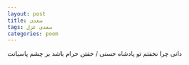 ```yaml
---
layout: post
title: سعدی
tags: سعدی غزل
categories: poem
---
```


دانی چرا نخفتم تو پادشاه حسنی / خفتن حرام باشد بر چشم پاسبانت
